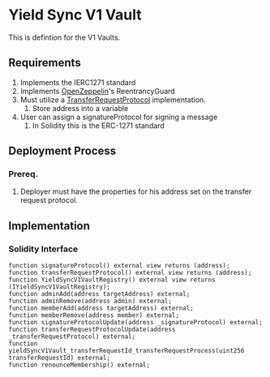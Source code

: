# Yield Sync V1 Vault

This is defintion for the V1 Vaults.

## Requirements

1. Implements the IERC1271 standard
2. Implements [OpenZeppelin](https://www.openzeppelin.com/)'s ReentrancyGuard
3. Must utilize a [TransferRequestProtocol](./TransferRequestProtocol.md) implementation.
	1. Store address into a variable
4. User can assign a signatureProtocol for signing a message
	1. In Solidity this is the ERC-1271 standard 

## Deployment Process

### Prereq.

1. Deployer must have the properties for his address set on the transfer request protocol.

## Implementation

### Solidity Interface

```solidity
function signatureProtocol() external view returns (address);
function transferRequestProtocol() external view returns (address);
function YieldSyncV1VaultRegistry() external view returns (IYieldSyncV1VaultRegistry);
function adminAdd(address targetAddress) external;
function adminRemove(address admin) external;
function memberAdd(address targetAddress) external;
function memberRemove(address member) external;
function signatureProtocolUpdate(address _signatureProtocol) external;
function transferRequestProtocolUpdate(address _transferRequestProtocol) external;
function yieldSyncV1Vault_transferRequestId_transferRequestProcess(uint256 transferRequestId) external;
function renounceMembership() external;
```
